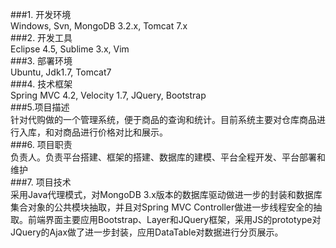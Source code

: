 ###1. 开发环境 <br> 
Windows, Svn, MongoDB 3.2.x, Tomcat 7.x<br> 
###2. 开发工具<br> 
Eclipse 4.5, Sublime 3.x, Vim<br> 
###3. 部署环境<br>
Ubuntu, Jdk1.7, Tomcat7 <br> 
###4. 技术框架 <br> 
Spring MVC 4.2, Velocity 1.7, JQuery, Bootstrap<br> 
###5.项目描述 <br> 
针对代购做的一个管理系统，便于商品的查询和统计。目前系统主要对仓库商品进行入库，和对商品进行价格对比和展示。<br> 
###6. 项目职责<br> 
负责人。负责平台搭建、框架的搭建、数据库的建模、平台全程开发、平台部署和维护<br> 
###7. 项目技术<br> 
采用Java代理模式，对MongoDB 3.x版本的数据库驱动做进一步的封装和数据库集合对象的公共模块抽取，并且对Spring MVC Controller做进一步线程安全的抽取。前端界面主要应用Bootstrap、Layer和JQuery框架，采用JS的prototype对JQuery的Ajax做了进一步封装，应用DataTable对数据进行分页展示。<br> 

